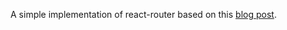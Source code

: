 A simple implementation of react-router based on this [blog post](https://medium.com/@pshrmn/a-simple-react-router-v4-tutorial-7f23ff27adf).
